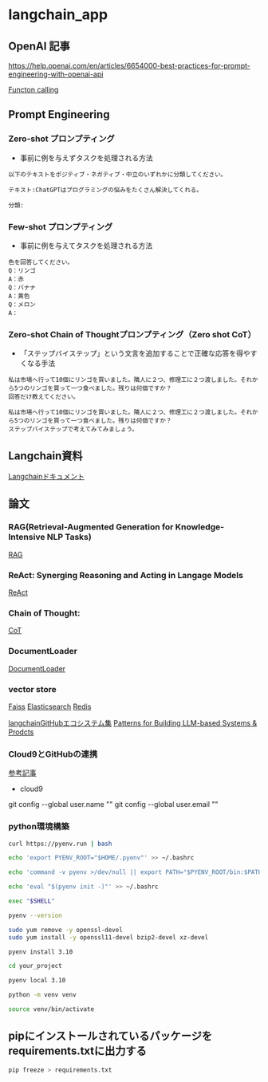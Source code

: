 # langchain_app

## OpenAI 記事

https://help.openai.com/en/articles/6654000-best-practices-for-prompt-engineering-with-openai-api

[Functon calling](https://platform.openai.com/docs/guides/gpt/function-calling)

## Prompt Engineering

### Zero-shot プロンプティング

- 事前に例を与えずタスクを処理される方法

```
以下のテキストをポジティブ・ネガティブ・中立のいずれかに分類してください。

テキスト:ChatGPTはプログラミングの悩みをたくさん解決してくれる。

分類:
```

### Few-shot プロンプティング

- 事前に例を与えてタスクを処理される方法

```
色を回答してください。
Q：リンゴ
A：赤
Q：バナナ
A：黄色
Q：メロン
A：
```

### Zero-shot Chain of Thoughtプロンプティング（Zero shot CoT）

- 「ステップバイステップ」という文言を追加することで正確な応答を得やすくなる手法

```
私は市場へ行って10個にリンゴを買いました。隣人に２つ、修理工に２つ渡しました。それから5つのリンゴを買って一つ食べました。残りは何個ですか？
回答だけ教えてください。
```

```
私は市場へ行って10個にリンゴを買いました。隣人に２つ、修理工に２つ渡しました。それから5つのリンゴを買って一つ食べました。残りは何個ですか？
ステップバイステップで考えてみてみましょう。
```

## Langchain資料

[Langchainドキュメント](https://python.langchain.com/docs/modules/)

## 論文

### RAG(Retrieval-Augmented Generation for Knowledge-Intensive NLP Tasks)

[RAG](https://arxiv.org/abs/2005.11401)

### ReAct: Synerging Reasoning and Acting in Langage Models

[ReAct](https://react-lm.github.io/)

### Chain of Thought:

[CoT](https://www.promptingguide.ai/jp/techniques/cot)

### DocumentLoader

[DocumentLoader](https://integrations.langchain.com/)

### vector store

[Faiss](https://faiss.ai/index.html)
[Elasticsearch](https://www.elastic.co/jp/elasticsearch/)
[Redis](https://redis.io/)

[langchainGitHubエコシステム集](https://github.com/kyrolabs/awesome-langchain)
[Patterns for Building LLM-based Systems & Prodcts](https://eugeneyan.com/writing/llm-patterns/)

### Cloud9とGitHubの連携

[参考記事](https://luciferous.notion.site/luciferous/Github-AWS-CI-CD-JAWS-FESTA-2023-b5198ec36520483ab44760764323e272)

- cloud9

git config --global user.name "<YOUR NAME>"
git config --global user.email "<YOUR EMAIL>"

### python環境構築

```bash
curl https://pyenv.run | bash
```

```bash
echo 'export PYENV_ROOT="$HOME/.pyenv"' >> ~/.bashrc
```

```bash
echo 'command -v pyenv >/dev/null || export PATH="$PYENV_ROOT/bin:$PATH"' >> ~/.bashrc
```

```bash
echo 'eval "$(pyenv init -)"' >> ~/.bashrc
```

```bash
exec "$SHELL"
```

```bash
pyenv --version
```

```bash
sudo yum remove -y openssl-devel
sudo yum install -y openssl11-devel bzip2-devel xz-devel
```

```bash
pyenv install 3.10
```

```bash
cd your_project
```

```bash
pyenv local 3.10
```

```bash
python -m venv venv
```

```bash
source venv/bin/activate
```

## pipにインストールされているパッケージをrequirements.txtに出力する

```bash
pip freeze > requirements.txt
```
